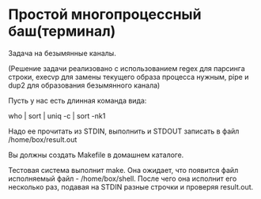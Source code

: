 # Простой многопроцессный баш(терминал)

Задача на безымянные каналы.

(Решение задачи реализовано с использованием regex для парсинга строки, execvp для замены текущего образа процесса нужным, pipe и dup2 для образования безымянного канала)

Пусть у нас есть длинная команда вида:

who | sort | uniq -c | sort -nk1

Надо ее прочитать из STDIN, выполнить и STDOUT записать в файл /home/box/result.out

Вы должны создать Makefile в домашнем каталоге.

Тестовая система выполнит make. Она ожидает, что появится файл исполняемый файл - /home/box/shell. После чего она исполнит его несколько раз, подавая на STDIN разные строчки и проверяя result.out.

